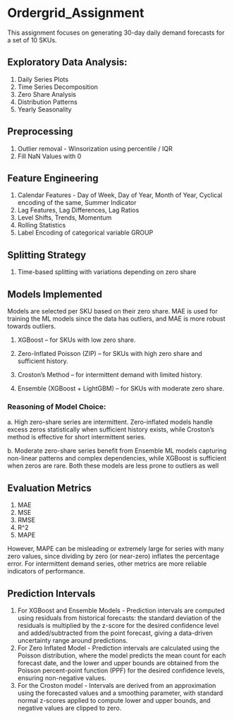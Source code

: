# Ordergrid_Assignment
This assignment focuses on generating 30-day daily demand forecasts for a set of 10 SKUs.

## Exploratory Data Analysis:
1. Daily Series Plots
2. Time Series Decomposition
3. Zero Share Analysis
4. Distribution Patterns
5. Yearly Seasonality

## Preprocessing
1. Outlier removal - Winsorization using percentile / IQR
2. Fill NaN Values with 0

## Feature Engineering
1. Calendar Features - Day of Week, Day of Year, Month of Year, Cyclical encoding of the same, Summer Indicator
2. Lag Features, Lag Differences, Lag Ratios
3. Level Shifts, Trends, Momentum
4. Rolling Statistics
5. Label Encoding of categorical variable GROUP

## Splitting Strategy
1. Time-based splitting with variations depending on zero share

## Models Implemented

Models are selected per SKU based on their zero share. MAE is used for training the ML models since the data has outliers, and MAE is more robust towards outliers.

1. XGBoost – for SKUs with low zero share.

2. Zero-Inflated Poisson (ZIP) – for SKUs with high zero share and sufficient history.

3. Croston’s Method – for intermittent demand with limited history.

4. Ensemble (XGBoost + LightGBM) – for SKUs with moderate zero share.

### Reasoning of Model Choice:

a. High zero-share series are intermittent. Zero-inflated models handle excess zeros statistically when sufficient history exists, while Croston’s method is effective for short intermittent series.

b. Moderate zero-share series benefit from Ensemble ML models capturing non-linear patterns and complex dependencies, while XGBoost is sufficient when zeros are rare. Both these models are less prone to outliers as well

## Evaluation Metrics

  1. MAE
  2. MSE
  3. RMSE
  4. R^2
  5. MAPE

However, MAPE can be misleading or extremely large for series with many zero values, since dividing by zero (or near-zero) inflates the percentage error. For intermittent demand series, other metrics are more reliable indicators of performance.


## Prediction Intervals
1. For XGBoost and Ensemble Models - Prediction intervals are computed using residuals from historical forecasts: the standard deviation of the residuals is multiplied by the z-score for the desired confidence level and added/subtracted from the point forecast, giving a data-driven uncertainty range around predictions.
2. For Zero Inflated Model - Prediction intervals are calculated using the Poisson distribution, where the model predicts the mean count for each forecast date, and the lower and upper bounds are obtained from the Poisson percent-point function (PPF) for the desired confidence levels, ensuring non-negative values.
3. For the Croston model - Intervals are derived from an approximation using the forecasted values and a smoothing parameter, with standard normal z-scores applied to compute lower and upper bounds, and negative values are clipped to zero.

